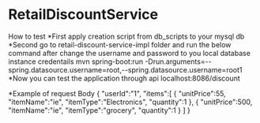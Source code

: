 # RetailDiscountService

How to test
*First apply creation script from db_scripts to your mysql db
*Second go to retail-discount-service-impl folder and run the below command after change the username and password to you local database instance credentails
	mvn spring-boot:run -Drun.arguments=--spring.datasource.username=root,--spring.datasource.username=root1
*Now you can test the application through api localhost:8086/discount

*Example of request Body
	{
	"userId":"1",
	"items":[
	{
		"unitPrice":55,
		"itemName":"ie",
		"itemType":"Electronics",
		"quantity":1
	},	{
		"unitPrice":500,
		"itemName":"ie",
		"itemType":"grocery",
		"quantity":1
	}
		]
}


